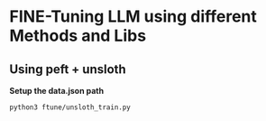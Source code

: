 # FINE-Tuning LLM using different Methods and Libs

## Using peft + unsloth

**Setup the data.json path**
```sh
python3 ftune/unsloth_train.py 
```